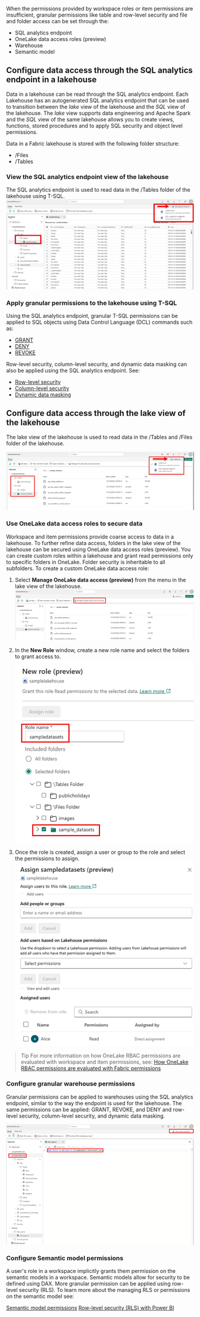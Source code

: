 When the permissions provided by workspace roles or item permissions are insufficient, granular permissions like table and row-level security and file and folder access can be set through the:

- SQL analytics endpoint
- OneLake data access roles (preview)
- Warehouse
- Semantic model


## Configure data access through the SQL analytics endpoint in a lakehouse

Data in a lakehouse can be read through the SQL analytics endpoint. Each Lakehouse has an autogenerated SQL analytics endpoint that can be used to transition between the *lake* view of the lakehouse and the *SQL* view of the lakehouse. The *lake* view supports data engineering and Apache Spark and the *SQL* view of the same lakehouse allows you to create views, functions, stored procedures and to apply SQL security and object level permissions.

Data in a Fabric lakehouse is stored with the following folder structure:

- /Files
- /Tables

### View the SQL analytics endpoint view of the lakehouse

The SQL analytics endpoint is used to read data in the /Tables folder of the lakehouse using T-SQL.
 ![SQL analytics endpoint view](../media/analytics-endpoint.png)

### Apply granular permissions to the lakehouse using T-SQL

Using the SQL analytics endpoint, granular T-SQL permissions can be applied to SQL objects using Data Control Language (DCL) commands such as:

- [GRANT](../sql/t-sql/statements/grant-transact-sql)
- [DENY](../sql/t-sql/statements/deny-transact-sql)
- [REVOKE](../sql/t-sql/statements/revoke-database-permissions-transact-sql)

Row-level security, column-level security, and dynamic data masking can also be applied using the SQL analytics endpoint. See:

- [Row-level security](../fabric/data-warehouse/row-level-security) 
- [Column-level security](../fabric/data-warehouse/column-level-security)
- [Dynamic data masking](../fabric/data-warehouse/dynamic-data-masking)

## Configure data access through the lake view of the lakehouse

The lake view of the lakehouse is used to read data in the /Tables and /Files folder of the lakehouse.

 ![Lake view of lakehouse](../media/lakehouse-files.png)

### Use OneLake data access roles to secure data

Workspace and item permissions provide coarse access to data in a lakehouse. To further refine data access, folders in the lake view of the lakehouse can be secured using OneLake data access roles (preview). You can create custom roles within a lakehouse and grant read permissions only to specific folders in OneLake. Folder security is inheritable to all subfolders. To create a custom OneLake data access role:

1. Select **Manage OneLake data access (preview)** from the menu in the lake view of the lakehouse.
 ![Manage OneLake data access roles](../media/manage-onelake-data-access.png)

2. In the **New Role** window, create a new role name and select the folders to grant access to.
 ![Add OneLake data access role](../media/new-role.png)

3. Once the role is created, assign a user or group to the role and select the permissions to assign.
 ![Add OneLake data access role permissions](../media/assign-role-permissions.png) 

> Tip
> For more information on how OneLake RBAC permissions are evaluated with workspace and item permissions, see: [How OneLake RBAC permissions are evaluated with Fabric permissions](https://learn.microsoft.com/en-us/fabric/onelake/security/data-access-control-model#how-onelake-rbac-permissions-are-evaluated-with-fabric-permissions)

### Configure granular warehouse permissions

Granular permissions can be applied to warehouses using the SQL analytics endpoint, similar to the way the endpoint is used for the lakehouse. The same permissions can be applied: GRANT, REVOKE, and DENY and row-level security, column-level security, and dynamic data masking.  

 ![Warehouse granular permissions](../media/warehouse-granular-permissions.png)

### Configure Semantic model permissions

A user's role in a workspace implicitly grants them permission on the semantic models in a workspace. Semantic models allow for security to be defined using DAX.  More granular permission can be applied using row-level security (RLS). To learn more about the managing RLS or permissions on the semantic model see:

[Semantic model permissions](../power-bi/connect-data/service-datasets-permissions)
[Row-level security (RLS) with Power BI](../fabric/security/service-admin-row-level-security)
